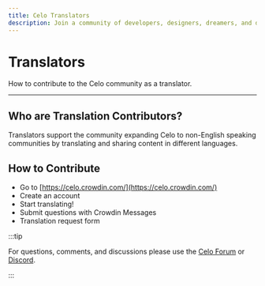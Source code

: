 ```yaml
---
title: Celo Translators
description: Join a community of developers, designers, dreamers, and doers building prosperity for everyone.
---
```


# Translators

How to contribute to the Celo community as a translator.

---

## Who are Translation Contributors?

Translators support the community expanding Celo to non-English speaking communities by translating and sharing content in different languages.

## How to Contribute

- Go to [https://celo.crowdin.com/](https://celo.crowdin.com/)
- Create an account
- Start translating!
- Submit questions with Crowdin Messages
- Translation request form

:::tip

For questions, comments, and discussions please use the [Celo Forum](https://forum.celo.org/) or [Discord](https://chat.celo.org/).

:::
